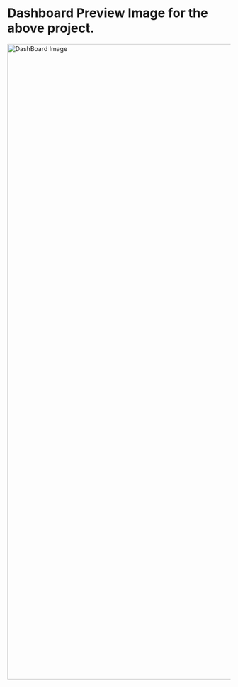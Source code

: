 # Dashboard Preview Image for the above project.

<img width="1433" alt="DashBoard Image" src="https://github.com/ritesh-29/data-analysis-excel/assets/27215092/8cfce793-315f-4115-ab92-2c250913b51b">
